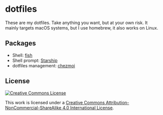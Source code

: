 # dotfiles

These are my dotfiles. Take anything you want, but at your own risk. It mainly targets macOS systems, but I use homebrew, it also works on Linux.

## Packages

- Shell: [fish](https://fishshell.com)
- Shell prompt: [Starship](https://starship.rs)
- dotfiles management: [chezmoi](https://www.chezmoi.io)

## License

[![Creative Commons License](https://i.creativecommons.org/l/by-nc-sa/4.0/88x31.png)](http://creativecommons.org/licenses/by-nc-sa/4.0/)

This work is licensed under a [Creative Commons Attribution-NonCommercial-ShareAlike 4.0 International License](http://creativecommons.org/licenses/by-nc-sa/4.0/).
